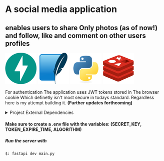 # A social media application

## enables users to share Only photos (as of now!) and follow, like and comment on other users profiles

<div>
  <img height="100" src="https://raw.githubusercontent.com/devicons/devicon/master/icons/fastapi/fastapi-original.svg" />
  <img height="100" src="https://raw.githubusercontent.com/devicons/devicon/master/icons/sqlite/sqlite-original.svg" />
  <img height="100" src="https://raw.githubusercontent.com/devicons/devicon/master/icons/python/python-original.svg" />
  <img height="100" src="https://raw.githubusercontent.com/devicons/devicon/master/icons/redis/redis-original.svg"/>
</div>

<p>
  For authentication The application uses JWT tokens stored in The browser cookie Which definetly isn't most secure in todays standard. Regardless here is my attempt building it.
  <b>(Further updates forthcoming)</b>
</p>

<details>
<summary>Project External Dependencies</summary>
<ul>
<li>Python framework FastAPI (version 0.0.6 CLI)</li>
<li>SQLmodel (SQL ORM) using sqlite3</li>
<li>Redis (7.0.5) with python connector</li>
<li>Redis and Redis connector with python</li>
<li>passlib (Crypto library)</li>
<li>jose for JSON Web token handling!</li>
</ul>
</details>


<h4>Make sure to create a .env file with the variables: (SECRET_KEY, TOKEN_EXPIRE_TIME, ALGORITHM)</h4>

<h5>Run the server with</h5>

```
$: fastapi dev main.py
```
